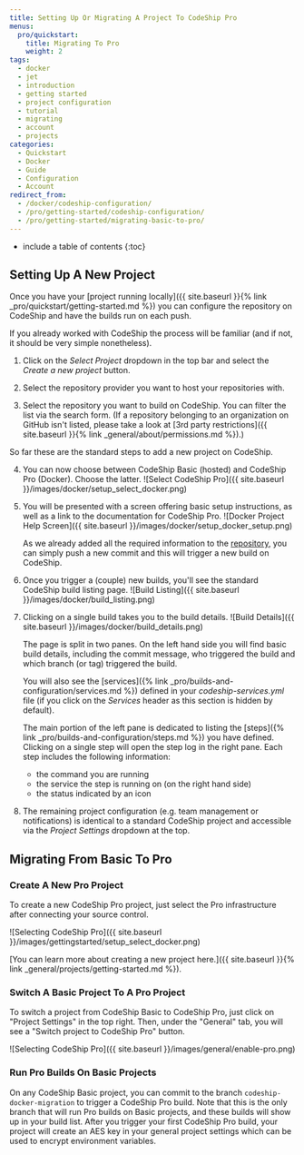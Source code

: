 ```yaml
---
title: Setting Up Or Migrating A Project To CodeShip Pro
menus:
  pro/quickstart:
    title: Migrating To Pro
    weight: 2
tags:
  - docker
  - jet
  - introduction
  - getting started
  - project configuration
  - tutorial
  - migrating
  - account
  - projects
categories:
  - Quickstart
  - Docker
  - Guide
  - Configuration
  - Account
redirect_from:
  - /docker/codeship-configuration/
  - /pro/getting-started/codeship-configuration/
  - /pro/getting-started/migrating-basic-to-pro/
---
```


* include a table of contents
{:toc}

## Setting Up A New Project

Once you have your [project running locally]({{ site.baseurl }}{% link _pro/quickstart/getting-started.md %}) you can configure the repository on CodeShip and have the builds run on each push.

If you already worked with CodeShip the process will be familiar (and if not, it should be very simple nonetheless).

1. Click on the _Select Project_ dropdown in the top bar and select the _Create a new project_ button.

2. Select the repository provider you want to host your repositories with.

3. Select the repository you want to build on CodeShip. You can filter the list via the search form. (If a repository belonging to an organization on GitHub isn't listed, please take a look at [3rd party restrictions]({{ site.baseurl }}{% link _general/about/permissions.md %}).)

So far these are the standard steps to add a new project on CodeShip.

4. You can now choose between CodeShip Basic (hosted) and CodeShip Pro (Docker). Choose the latter.
	![Select CodeShip Pro]({{ site.baseurl }}/images/docker/setup_select_docker.png)

5. You will be presented with a screen offering basic setup instructions, as well as a link to the documentation for CodeShip Pro.
	![Docker Project Help Screen]({{ site.baseurl }}/images/docker/setup_docker_setup.png)

	As we already added all the required information to the [repository](https://github.com/codeship/jet-tutorial), you can simply push a new commit and this will trigger a new build on CodeShip.

6. Once you trigger a (couple) new builds, you'll see the standard CodeShip build listing page.
	![Build Listing]({{ site.baseurl }}/images/docker/build_listing.png)

7. Clicking on a single build takes you to the build details.
	![Build Details]({{ site.baseurl }}/images/docker/build_details.png)

	The page is split in two panes. On the left hand side you will find basic build details, including the commit message, who triggered the build and which branch (or tag) triggered the build.

	You will also see the [services]({% link _pro/builds-and-configuration/services.md %}) defined in your _codeship-services.yml_ file (if you click on the _Services_ header as this section is hidden by default).

	The main portion of the left pane is dedicated to listing the [steps]({% link _pro/builds-and-configuration/steps.md %}) you have defined. Clicking on a single step will open the step log in the right pane. Each step includes the following information:

	* the command you are running
	* the service the step is running on (on the right hand side)
	* the status indicated by an icon

8. The remaining project configuration (e.g. team management or notifications) is identical to a standard CodeShip project and accessible via the _Project Settings_ dropdown at the top.

## Migrating From Basic To Pro

### Create A New Pro Project

To create a new CodeShip Pro project, just select the Pro infrastructure after connecting your source control.

![Selecting CodeShip Pro]({{ site.baseurl }}/images/gettingstarted/setup_select_docker.png)

[You can learn more about creating a new project here.]({{ site.baseurl }}{% link _general/projects/getting-started.md %}).

### Switch A Basic Project To A Pro Project

To switch a project from CodeShip Basic to CodeShip Pro, just click on "Project Settings" in the top right. Then, under the "General" tab, you will see a "Switch project to CodeShip Pro" button.

![Selecting CodeShip Pro]({{ site.baseurl }}/images/general/enable-pro.png)

### Run Pro Builds On Basic Projects

On any CodeShip Basic project, you can commit to the branch `codeship-docker-migration` to trigger a CodeShip Pro build. Note that this is the only branch that will run Pro builds on Basic projects, and these builds will show up in your build list. After you trigger your first CodeShip Pro build, your project will create an AES key in your general project settings which can be used to encrypt environment variables.
